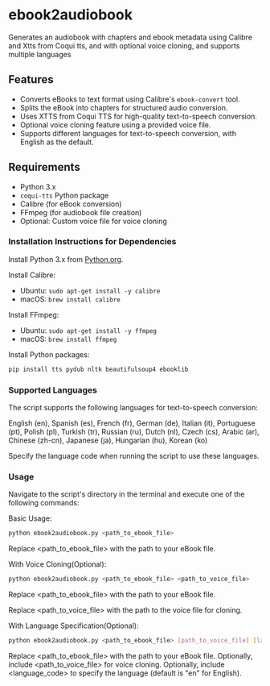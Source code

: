 # ebook2audiobook
Generates an audiobook with chapters and ebook metadata using Calibre and Xtts from Coqui tts, and with optional voice cloning, and supports multiple languages

## Features

- Converts eBooks to text format using Calibre's `ebook-convert` tool.
- Splits the eBook into chapters for structured audio conversion.
- Uses XTTS from Coqui TTS for high-quality text-to-speech conversion.
- Optional voice cloning feature using a provided voice file.
- Supports different languages for text-to-speech conversion, with English as the default.

## Requirements

- Python 3.x
- `coqui-tts` Python package
- Calibre (for eBook conversion)
- FFmpeg (for audiobook file creation)
- Optional: Custom voice file for voice cloning

### Installation Instructions for Dependencies

Install Python 3.x from [Python.org](https://www.python.org/downloads/).

Install Calibre:
- Ubuntu: `sudo apt-get install -y calibre`
- macOS: `brew install calibre`

Install FFmpeg:
- Ubuntu: `sudo apt-get install -y ffmpeg`
- macOS: `brew install ffmpeg`

Install Python packages:
```bash
pip install tts pydub nltk beautifulsoup4 ebooklib
```

### Supported Languages

The script supports the following languages for text-to-speech conversion:

English (en),
Spanish (es),
French (fr),
German (de),
Italian (it),
Portuguese (pt),
Polish (pl),
Turkish (tr),
Russian (ru),
Dutch (nl),
Czech (cs),
Arabic (ar),
Chinese (zh-cn),
Japanese (ja),
Hungarian (hu),
Korean (ko)

Specify the language code when running the script to use these languages.

### Usage

Navigate to the script's directory in the terminal and execute one of the following commands:

Basic Usage:
```bash
python ebook2audiobook.py <path_to_ebook_file>
```
Replace <path_to_ebook_file> with the path to your eBook file.

With Voice Cloning(Optional):
```bash
python ebook2audiobook.py <path_to_ebook_file> <path_to_voice_file>
```
Replace <path_to_ebook_file> with the path to your eBook file.

Replace <path_to_voice_file> with the path to the voice file for cloning.

With Language Specification(Optional):
```bash
python ebook2audiobook.py <path_to_ebook_file> [path_to_voice_file] [language_code]
```
Replace <path_to_ebook_file> with the path to your eBook file.
Optionally, include <path_to_voice_file> for voice cloning.
Optionally, include <language_code> to specify the language (default is "en" for English).
